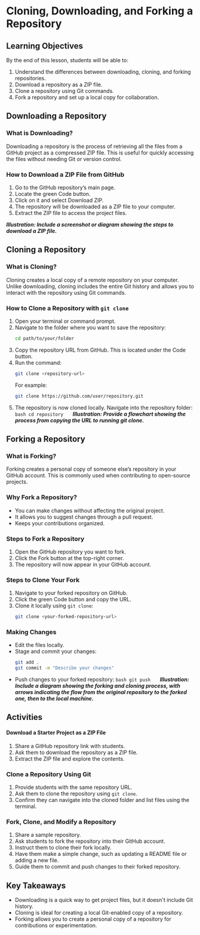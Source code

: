 # Cloning, Downloading, and Forking a Repository

## Learning Objectives

By the end of this lesson, students will be able to:

1. Understand the differences between downloading, cloning, and forking repositories.
2. Download a repository as a ZIP file.
3. Clone a repository using Git commands.
4. Fork a repository and set up a local copy for collaboration.

## Downloading a Repository

### What is Downloading?

Downloading a repository is the process of retrieving all the files from a GitHub project as a compressed ZIP file. This is useful for quickly accessing the files without needing Git or version control.

### How to Download a ZIP File from GitHub

1. Go to the GitHub repository’s main page.
2. Locate the green Code button.
3. Click on it and select Download ZIP.
4. The repository will be downloaded as a ZIP file to your computer.
5. Extract the ZIP file to access the project files.

**_Illustration: Include a screenshot or diagram showing the steps to download a ZIP file._**

## Cloning a Repository

### What is Cloning?

Cloning creates a local copy of a remote repository on your computer. Unlike downloading, cloning includes the entire Git history and allows you to interact with the repository using Git commands.

### How to Clone a Repository with `git clone`

1. Open your terminal or command prompt.
2. Navigate to the folder where you want to save the repository:
   ```bash
   cd path/to/your/folder
   ```
3. Copy the repository URL from GitHub. This is located under the Code button.
4. Run the command:
   ```bash
   git clone <repository-url>
   ```
   For example:
   ```bash
   git clone https://github.com/user/repository.git
   ```
5. The repository is now cloned locally. Navigate into the repository folder:
   `bash
    cd repository  
    `
   **_Illustration: Provide a flowchart showing the process from copying the URL to running git clone._**

## Forking a Repository

### What is Forking?

Forking creates a personal copy of someone else’s repository in your GitHub account. This is commonly used when contributing to open-source projects.

### Why Fork a Repository?

- You can make changes without affecting the original project.
- It allows you to suggest changes through a pull request.
- Keeps your contributions organized.

### Steps to Fork a Repository

1. Open the GitHub repository you want to fork.
2. Click the Fork button at the top-right corner.
3. The repository will now appear in your GitHub account.

### Steps to Clone Your Fork

1. Navigate to your forked repository on GitHub.
2. Click the green Code button and copy the URL.
3. Clone it locally using `git clone`:
   ```bash
   git clone <your-forked-repository-url>
   ```

### Making Changes

- Edit the files locally.
- Stage and commit your changes:
  ```bash
  git add .
  git commit -m "Describe your changes"
  ```
- Push changes to your forked repository:
  `bash
    git push  
    `
  **_Illustration: Include a diagram showing the forking and cloning process, with arrows indicating the flow from the original repository to the forked one, then to the local machine._**

## Activities

#### Download a Starter Project as a ZIP File

1. Share a GitHub repository link with students.
2. Ask them to download the repository as a ZIP file.
3. Extract the ZIP file and explore the contents.

### Clone a Repository Using Git

1. Provide students with the same repository URL.
2. Ask them to clone the repository using `git clone`.
3. Confirm they can navigate into the cloned folder and list files using the terminal.

### Fork, Clone, and Modify a Repository

1. Share a sample repository.
2. Ask students to fork the repository into their GitHub account.
3. Instruct them to clone their fork locally.
4. Have them make a simple change, such as updating a README file or adding a new file.
5. Guide them to commit and push changes to their forked repository.

## Key Takeaways

- Downloading is a quick way to get project files, but it doesn't include Git history.
- Cloning is ideal for creating a local Git-enabled copy of a repository.
- Forking allows you to create a personal copy of a repository for contributions or experimentation.
